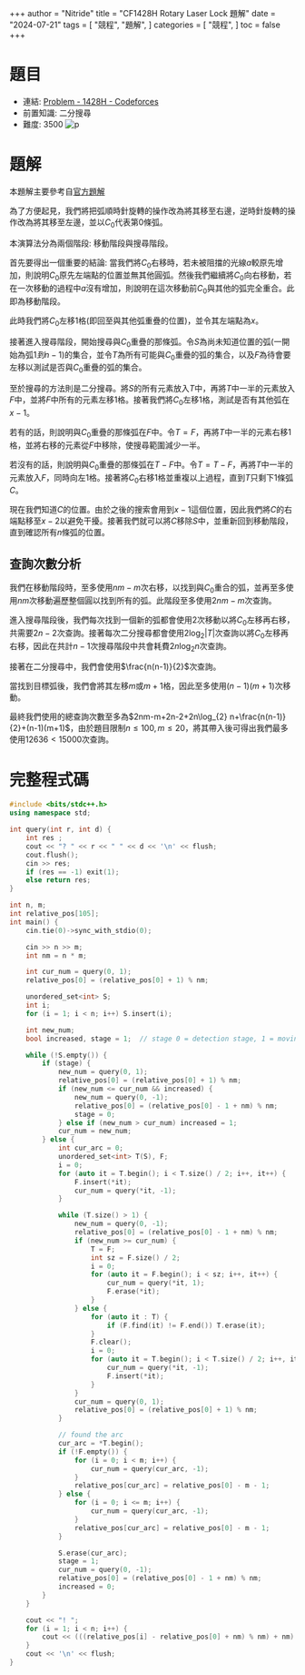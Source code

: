 +++
author = "Nitride"
title = "CF1428H Rotary Laser Lock 題解"
date = "2024-07-21"
tags = [
    "競程",
    "題解",
]
categories = [
    "競程",
]
toc = false
+++

# 題目
- 連結: [Problem - 1428H - Codeforces](https://codeforces.com/problemset/problem/1428/H)
- 前置知識: 二分搜尋
- 難度: 3500
![p](p.jpeg)

# 題解
本題解主要參考自[官方題解](https://codeforces.com/blog/entry/83771)

為了方便起見，我們將把弧順時針旋轉的操作改為將其移至右邊，逆時針旋轉的操作改為將其移至左邊，並以$C_0$代表第0條弧。

本演算法分為兩個階段: 移動階段與搜尋階段。

首先要得出一個重要的結論: 當我們將$C_0$右移時，若未被阻擋的光線$a$較原先增加，則說明$C_0$原先左端點的位置並無其他圓弧。然後我們繼續將$C_0$向右移動，若在一次移動的過程中$a$沒有增加，則說明在這次移動前$C_0$與其他的弧完全重合。此即為移動階段。

此時我們將$C_0$左移1格(即回至與其他弧重疊的位置)，並令其左端點為$x$。

接著進入搜尋階段，開始搜尋與$C_0$重疊的那條弧。令$S$為尚未知道位置的弧(一開始為弧$1到n-1$)的集合，並令$T$為所有可能與$C_0$重疊的弧的集合，以及$F$為待會要左移以測試是否與$C_0$重疊的弧的集合。

至於搜尋的方法則是二分搜尋。將$S$的所有元素放入$T$中，再將$T$中一半的元素放入$F$中，並將$F$中所有的元素左移1格。接著我們將$C_0$左移1格，測試是否有其他弧在$x-1$。

若有的話，則說明與$C_0$重疊的那條弧在$F$中。令$T=F$，再將$T$中一半的元素右移1格，並將右移的元素從$F$中移除，使搜尋範圍減少一半。

若沒有的話，則說明與$C_0$重疊的那條弧在$T-F$中。令$T=T-F$，再將$T$中一半的元素放入$F$，同時向左1格。接著將$C_0$右移1格並重複以上過程，直到$T$只剩下1條弧$C$。

現在我們知道$C$的位置。由於之後的搜索會用到$x-1$這個位置，因此我們將$C$的右端點移至$x-2$以避免干擾。接著我們就可以將$C$移除$S$中，並重新回到移動階段，直到確認所有$n$條弧的位置。

## 查詢次數分析
我們在移動階段時，至多使用$nm-m$次右移，以找到與$C_0$重合的弧，並再至多使用$nm$次移動遍歷整個圓以找到所有的弧。此階段至多使用$2nm-m$次查詢。

進入搜尋階段後，我們每次找到一個新的弧都會使用2次移動以將$C_0$左移再右移，共需要$2n-2$次查詢。接著每次二分搜尋都會使用$2\log_2|T|$次查詢以將$C_0$左移再右移，因此在共計$n-1$次搜尋階段中共會耗費$2n\log_{2} n$次查詢。

接著在二分搜尋中，我們會使用$\frac{n(n-1)}{2}$次查詢。

當找到目標弧後，我們會將其左移$m$或$m+1$格，因此至多使用$(n-1)(m+1)$次移動。

最終我們使用的總查詢次數至多為$2nm-m+2n-2+2n\log_{2} n+\frac{n(n-1)}{2}+(n-1)(m+1)$，由於題目限制$n\leq 100,m\leq 20$，將其帶入後可得出我們最多使用$12636<15000$次查詢。

# 完整程式碼
```cpp
#include <bits/stdc++.h>
using namespace std;

int query(int r, int d) {
    int res ;
    cout << "? " << r << " " << d << '\n' << flush;
    cout.flush();
    cin >> res;
    if (res == -1) exit(1);
    else return res;
}

int n, m;
int relative_pos[105];
int main() {
    cin.tie(0)->sync_with_stdio(0);

    cin >> n >> m;
    int nm = n * m;

    int cur_num = query(0, 1);
    relative_pos[0] = (relative_pos[0] + 1) % nm;

    unordered_set<int> S;
    int i;
    for (i = 1; i < n; i++) S.insert(i);

    int new_num;
    bool increased, stage = 1;  // stage 0 = detection stage, 1 = moving stage

    while (!S.empty()) {
        if (stage) {
            new_num = query(0, 1);
            relative_pos[0] = (relative_pos[0] + 1) % nm;
            if (new_num <= cur_num && increased) {
                new_num = query(0, -1);
                relative_pos[0] = (relative_pos[0] - 1 + nm) % nm;
                stage = 0;
            } else if (new_num > cur_num) increased = 1;
            cur_num = new_num;
        } else {
            int cur_arc = 0;
            unordered_set<int> T(S), F;
            i = 0;
            for (auto it = T.begin(); i < T.size() / 2; i++, it++) {
                F.insert(*it);
                cur_num = query(*it, -1);
            }

            while (T.size() > 1) {
                new_num = query(0, -1);
                relative_pos[0] = (relative_pos[0] - 1 + nm) % nm;
                if (new_num >= cur_num) {
                    T = F;
                    int sz = F.size() / 2;
                    i = 0;
                    for (auto it = F.begin(); i < sz; i++, it++) {
                        cur_num = query(*it, 1);
                        F.erase(*it);
                    }
                } else {
                    for (auto it : T) {
                        if (F.find(it) != F.end()) T.erase(it);
                    }
                    F.clear();
                    i = 0;
                    for (auto it = T.begin(); i < T.size() / 2; i++, it++) {
                        cur_num = query(*it, -1);
                        F.insert(*it);
                    }
                }
                cur_num = query(0, 1);
                relative_pos[0] = (relative_pos[0] + 1) % nm;
            }

            // found the arc
            cur_arc = *T.begin();
            if (!F.empty()) {
                for (i = 0; i < m; i++) {
                    cur_num = query(cur_arc, -1);
                }
                relative_pos[cur_arc] = relative_pos[0] - m - 1;
            } else {
                for (i = 0; i <= m; i++) {
                    cur_num = query(cur_arc, -1);
                }
                relative_pos[cur_arc] = relative_pos[0] - m - 1;
            }

            S.erase(cur_arc);
            stage = 1;
            cur_num = query(0, -1);
            relative_pos[0] = (relative_pos[0] - 1 + nm) % nm;
            increased = 0;
        }
    }

    cout << "! ";
    for (i = 1; i < n; i++) {
        cout << (((relative_pos[i] - relative_pos[0] + nm) % nm) + nm) % nm << ' ';
    }
    cout << '\n' << flush;
}
```